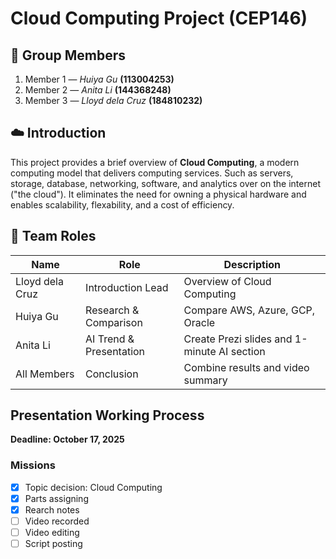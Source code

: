 # Cloud Computing Project (CEP146)

## 👥 Group Members
1. Member 1 — *Huiya Gu* **(113004253)**
2. Member 2 — *Anita Li* **(144368248)**
3. Member 3 — *Lloyd dela Cruz* **(184810232)**

## ☁️ Introduction
This project provides a brief overview of **Cloud Computing**, a modern computing model that delivers computing services. Such as servers, storage, database, networking, software, and analytics over on the internet ("the cloud"). It eliminates the need for owning a physical hardware and enables scalability, flexability, and a cost of efficiency.

## 👥 Team Roles

| Name | Role | Description |
|------|------|-------------|
| Lloyd dela Cruz | Introduction Lead | Overview of Cloud Computing |
| Huiya Gu | Research & Comparison | Compare AWS, Azure, GCP, Oracle |
| Anita Li | AI Trend & Presentation | Create Prezi slides and 1-minute AI section |
| All Members | Conclusion | Combine results and video summary |

## Presentation Working Process
**Deadline: October 17, 2025**
### Missions

- [x] Topic decision: Cloud Computing 
- [x] Parts assigning
- [x] Rearch notes
- [ ] Video recorded
- [ ] Video editing
- [ ] Script posting
